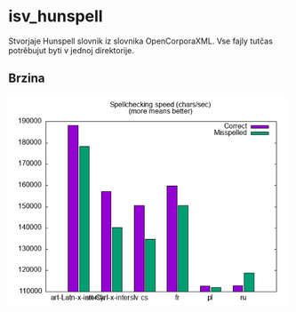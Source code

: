 # isv_hunspell

Stvorjaje Hunspell slovnik iz slovnika OpenCorporaXML. Vse fajly tutčas potrěbujut byti v jednoj direktorije.

## Brzina

![Sråvneńje s drugymi językami](benchmark/out/bench.png)
